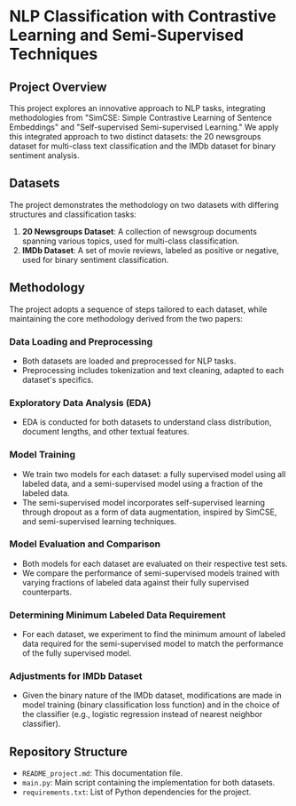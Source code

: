 # NLP Classification with Contrastive Learning and Semi-Supervised Techniques

## Project Overview
This project explores an innovative approach to NLP tasks, integrating methodologies from "SimCSE: Simple Contrastive Learning of Sentence Embeddings" and "Self-supervised Semi-supervised Learning." We apply this integrated approach to two distinct datasets: the 20 newsgroups dataset for multi-class text classification and the IMDb dataset for binary sentiment analysis.

## Datasets
The project demonstrates the methodology on two datasets with differing structures and classification tasks:

1. **20 Newsgroups Dataset**: A collection of newsgroup documents spanning various topics, used for multi-class classification.
2. **IMDb Dataset**: A set of movie reviews, labeled as positive or negative, used for binary sentiment classification.

## Methodology
The project adopts a sequence of steps tailored to each dataset, while maintaining the core methodology derived from the two papers:

### Data Loading and Preprocessing
- Both datasets are loaded and preprocessed for NLP tasks.
- Preprocessing includes tokenization and text cleaning, adapted to each dataset's specifics.

### Exploratory Data Analysis (EDA)
- EDA is conducted for both datasets to understand class distribution, document lengths, and other textual features.

### Model Training
- We train two models for each dataset: a fully supervised model using all labeled data, and a semi-supervised model using a fraction of the labeled data.
- The semi-supervised model incorporates self-supervised learning through dropout as a form of data augmentation, inspired by SimCSE, and semi-supervised learning techniques.

### Model Evaluation and Comparison
- Both models for each dataset are evaluated on their respective test sets.
- We compare the performance of semi-supervised models trained with varying fractions of labeled data against their fully supervised counterparts.

### Determining Minimum Labeled Data Requirement
- For each dataset, we experiment to find the minimum amount of labeled data required for the semi-supervised model to match the performance of the fully supervised model.

### Adjustments for IMDb Dataset
- Given the binary nature of the IMDb dataset, modifications are made in model training (binary classification loss function) and in the choice of the classifier (e.g., logistic regression instead of nearest neighbor classifier).

## Repository Structure
- `README_project.md`: This documentation file.
- `main.py`: Main script containing the implementation for both datasets.
- `requirements.txt`: List of Python dependencies for the project.

